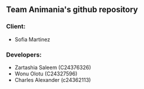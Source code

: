 ## Team Animania's github repository
### Client: 
- Sofia Martinez

### Developers: 
- Zartashia Saleem (C24376326)
- Wonu Olotu (C24327596)
- Charles Alexander (c24362113)
